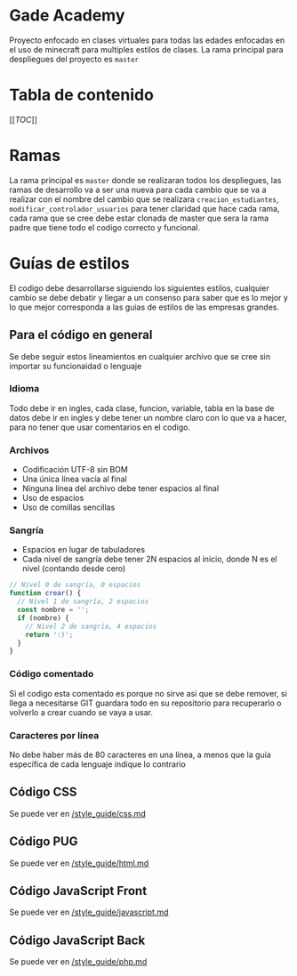 # Gade Academy

Proyecto enfocado en clases virtuales para todas las edades enfocadas en el uso
de minecraft para multiples estilos de clases.
La rama principal para despliegues del proyecto es `master`

# Tabla de contenido

[[_TOC_]]

# Ramas

La rama principal es `master` donde se realizaran todos los despliegues, las
ramas de desarrollo va a ser una nueva para cada cambio que se va a realizar
con el nombre del cambio que se realizara `creacion_estudiantes`,
`modificar_controlador_usuarios` para tener claridad que hace cada rama,
cada rama que se cree debe estar clonada de master que sera la rama padre que
tiene todo el codigo correcto y funcional.

# Guías de estilos

El codigo debe desarrollarse siguiendo los siguientes estilos, cualquier cambio
se debe debatir y llegar a un consenso para saber que es lo mejor y lo que mejor
corresponda a las guias de estilos de las empresas grandes.

## Para el código en general

Se debe seguir estos lineamientos en cualquier archivo que se cree sin importar
su funcionaidad o lenguaje

### Idioma

Todo debe ir en ingles, cada clase, funcion, variable, tabla en la base de datos
debe ir en ingles y debe tener un nombre claro con lo que va a hacer, para no
tener que usar comentarios en el codigo.

### Archivos

- Codificación UTF-8 sin BOM
- Una única línea vacía al final
- Ninguna línea del archivo debe tener espacios al final
- Uso de espacios
- Uso de comillas sencillas

### Sangría

- Espacios en lugar de tabuladores
- Cada nivel de sangría debe tener 2N espacios al inicio, donde N es el nivel
(contando desde cero)

```javascript
// Nivel 0 de sangría, 0 espacios
function crear() {
  // Nivel 1 de sangría, 2 espacios
  const nombre = '';
  if (nombre) {
    // Nivel 2 de sangría, 4 espacios
    return ':)';
  }
}
```

### Código comentado

Si el codigo esta comentado es porque no sirve asi que se debe remover, si
llega a necesitarse GIT guardara todo en su repositorio para recuperarlo o
volverlo a crear cuando se vaya a usar.

### Caracteres por línea

No debe haber más de 80 caracteres en una línea, a menos que la guía
específica de cada lenguaje indique lo contrario

## Código CSS

Se puede ver en [/style_guide/css.md](/style_guide/css.md)

## Código PUG

Se puede ver en [/style_guide/html.md](/style_guide/pug.md)

## Código JavaScript Front

Se puede ver en [/style_guide/javascript.md](/style_guide/js.md)

## Código JavaScript Back

Se puede ver en [/style_guide/php.md](/style_guide/node.md)
